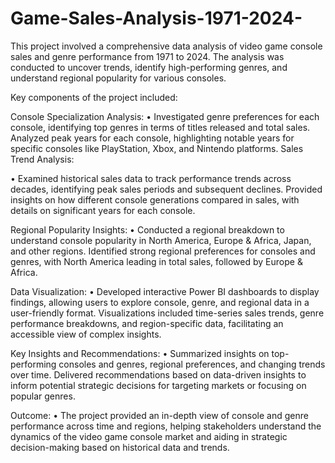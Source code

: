 # Game-Sales-Analysis-1971-2024-

This project involved a comprehensive data analysis of video game console sales and genre performance from 1971 to 2024. The analysis was conducted to uncover trends, identify high-performing genres, and understand regional popularity for various consoles.

Key components of the project included:

Console Specialization Analysis:
  • Investigated genre preferences for each console, identifying top genres in terms of titles released and total sales.
    Analyzed peak years for each console, highlighting notable years for specific consoles like PlayStation, Xbox, and Nintendo platforms.
    Sales Trend Analysis:

  • Examined historical sales data to track performance trends across decades, identifying peak sales periods and subsequent declines.
    Provided insights on how different console generations compared in sales, with details on significant years for each console.
    
Regional Popularity Insights:
  • Conducted a regional breakdown to understand console popularity in North America, Europe & Africa, Japan, and other regions.
    Identified strong regional preferences for consoles and genres, with North America leading in total sales, followed by Europe & Africa.

Data Visualization:
  • Developed interactive Power BI dashboards to display findings, allowing users to explore console, genre, and regional data in a user-friendly format.
    Visualizations included time-series sales trends, genre performance breakdowns, and region-specific data, facilitating an accessible view of complex insights.

Key Insights and Recommendations:
  • Summarized insights on top-performing consoles and genres, regional preferences, and changing trends over time.
    Delivered recommendations based on data-driven insights to inform potential strategic decisions for targeting markets or focusing on popular genres.

Outcome:
  • The project provided an in-depth view of console and genre performance across time and regions, helping stakeholders understand the dynamics of the video game console market and aiding in strategic decision-making based on historical data and trends.
